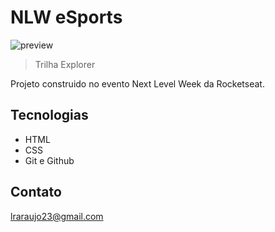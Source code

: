 # NLW eSports

![preview](./.g)

> Trilha Explorer

Projeto construido no evento Next Level Week da Rocketseat.



## Tecnologias

- HTML
- CSS
- Git e Github

## Contato

lraraujo23@gmail.com